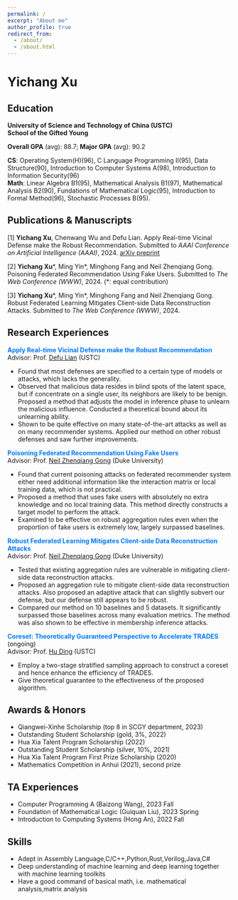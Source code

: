 ```yaml
---
permalink: /
excerpt: "About me"
author_profile: true
redirect_from: 
  - /about/
  - /about.html
---
```

# Yichang Xu

## Education
**University of Science and Technology of China (USTC)**  
**School of the Gifted Young**

**Overall GPA** (avg): 88.7; **Major GPA** (avg): 90.2  

**CS**: Operating System(H)(96), C Language Programming II(95), Data Structure(90), Introduction to Computer Systems A(98), Introduction to Information Security(96)  
**Math**: Linear Algebra B1(95), Mathematical Analysis B1(97), Mathematical Analysis B2(90), Fundations of Mathematical Logic(95), Introduction to Formal Method(96), Stochastic Processes B(95).

## Publications & Manuscripts
\[1\] **Yichang Xu**, Chenwang Wu and Defu Lian. Apply Real-time Vicinal Defense make the Robust Recommendation. Submitted to *AAAI Conference on Artificial Intelligence (AAAI)*, 2024. [arXiv preprint](https://arxiv.org/abs/2309.17278)

\[2\] **Yichang Xu**\*, Ming Yin\*, Minghong Fang and Neil Zhenqiang Gong. Poisoning Federated Recommendation Using Fake Users. Submitted to *The Web Conference (WWW)*, 2024. (\*: equal contribution)

\[3\] **Yichang Xu**\*, Ming Yin\*, Minghong Fang and Neil Zhenqiang Gong. Robust Federated Learning Mitigates Client-side Data Reconstruction Attacks. Submitted to *The Web Conference (WWW)*, 2024.

## Research Experiences
<span style="color: #007bff;"><b>Apply Real-time Vicinal Defense make the Robust Recommendation</b></span>  
Advisor: Prof. [Defu Lian](http://staff.ustc.edu.cn/~liandefu/) (USTC)
* Found that most defenses are specified to a certain type of models or attacks, which lacks the generality.
* Observed that malicious data resides in blind spots of the latent space, but if concentrate on a single user, its neighbors are likely to be benign. Proposed a method that adjusts the model in inference phase to unlearn the malicious influence. Conducted a theoretical bound about its unlearning ability.
* Shown to be quite effective on many state-of-the-art attacks as well as on many recommender systems. Applied our method on other robust defenses and saw further improvements.

<span style="color: #007bff;"><b>Poisoning Federated Recommendation Using Fake Users</b></span>  
Advisor: Prof. [Neil Zhenqiang Gong](https://people.duke.edu/~zg70/) (Duke University)
* Found that current poisoning attacks on federated recommender system either need additional information like the interaction matrix or local training data, which is not practical.
* Proposed a method that uses fake users with absolutely no extra knowledge and no local training data. This method directly constructs a target model to perform the attack.
* Examined to be effective on robust aggregation rules even when the proportion of fake users is extremely low, largely surpassed baselines.

<span style="color: #007bff;"><b>Robust Federated Learning Mitigates Client-side Data Reconstruction Attacks</b></span>  
Advisor: Prof. [Neil Zhenqiang Gong](https://people.duke.edu/~zg70/) (Duke University)
* Tested that existing aggregation rules are vulnerable in mitigating client-side data reconstruction attacks.
* Proposed an aggregation rule to mitigate client-side data reconstruction attacks. Also proposed an adaptive attack that can slightly subvert our defense, but our defense still appears to be robust.
* Compared our method on 10 baselines and 5 datasets. It significantly surpassed those baselines across many evaluation metrics. The method was also shown to be effective in membership inference attacks.

<span style="color: #007bff;"><b>Coreset: Theoretically Guaranteed Perspective to Accelerate TRADES</b></span> (ongoing)  
Advisor: Prof. [Hu Ding](http://staff.ustc.edu.cn/~huding/) (USTC)
* Employ a two-stage stratified sampling approach to construct a coreset and hence enhance the efficiency of TRADES.
* Give theoretical guarantee to the effectiveness of the proposed algorithm.
  
## Awards & Honors
* Qiangwei-Xinhe Scholarship (top 8 in SCGY department, 2023)
* Outstanding Student Scholarship (gold, 3%, 2022)
* Hua Xia Talent Program Scholarship (2022)
* Outstanding Student Scholarship (silver, 10%, 2021)
* Hua Xia Talent Program First Prize Scholarship (2020)
* Mathematics Competition in Anhui (2021), second prize

## TA Experiences
* Computer Programming A (Baizong Wang), 2023 Fall
* Foundation of Mathematical Logic (Guiquan Liu), 2023 Spring
* Introduction to Computing Systems (Hong An), 2022 Fall

## Skills
* Adept in Assembly Language,C/C++,Python,Rust,Verilog,Java,C#
* Deep understanding of machine learning and deep learning together with machine learning toolkits
* Have a good command of basical math, i.e. mathematical analysis,matrix analysis
